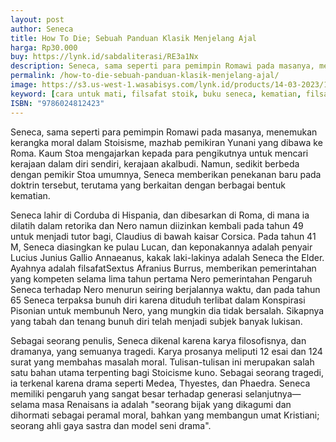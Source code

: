 ```yaml
---
layout: post
author: Seneca
title: How To Die; Sebuah Panduan Klasik Menjelang Ajal
harga: Rp30.000
buy: https://lynk.id/sabdaliterasi/RE3a1Nx
description: Seneca, sama seperti para pemimpin Romawi pada masanya, menemukan kerangka moral dalam Stoisisme, mazhab pemikiran Yunani yang dibawa ke Roma. Kaum St
permalink: /how-to-die-sebuah-panduan-klasik-menjelang-ajal/
image: https://s3.us-west-1.wasabisys.com/lynk.id/products/14-03-2023/1678810947852_9333805
keyword: [cara untuk mati, filsafat stoik, buku seneca, kematian, filsafat kematian, apakah mati itu sakit]
ISBN: "9786024812423"
---
```

<p>Seneca, sama seperti para pemimpin Romawi pada masanya, menemukan kerangka moral dalam Stoisisme, mazhab pemikiran Yunani yang dibawa ke Roma. Kaum Stoa mengajarkan kepada para pengikutnya untuk mencari kerajaan dalam diri sendiri, kerajaan akalbudi. Namun, sedikit berbeda dengan pemikir Stoa umumnya, Seneca memberikan penekanan baru pada doktrin tersebut, terutama yang berkaitan dengan berbagai bentuk kematian.</p><p>Seneca lahir di Corduba di Hispania, dan dibesarkan di Roma, di mana ia dilatih dalam retorika dan Nero namun diizinkan kembali pada tahun 49 untuk menjadi tutor bagi, Claudius di bawah kaisar Corsica. Pada tahun 41 M, Seneca diasingkan ke pulau Lucan, dan keponakannya adalah penyair Lucius Junius Gallio Annaeanus, kakak laki-lakinya adalah Seneca the Elder. Ayahnya adalah filsafatSextus Afranius Burrus, memberikan pemerintahan yang kompeten selama lima tahun pertama Nero pemerintahan Pengaruh Seneca terhadap Nero menurun seiring berjalannya waktu, dan pada tahun 65 Seneca terpaksa bunuh diri karena dituduh terlibat dalam Konspirasi Pisonian untuk membunuh Nero, yang mungkin dia tidak bersalah. Sikapnya yang tabah dan tenang bunuh diri telah menjadi subjek banyak lukisan.</p><p>Sebagai seorang penulis, Seneca dikenal karena karya filosofisnya, dan dramanya, yang semuanya tragedi. Karya prosanya meliputi 12 esai dan 124 surat yang membahas masalah moral. Tulisan-tulisan ini merupakan salah satu bahan utama terpenting bagi Stoicisme kuno. Sebagai seorang tragedi, ia terkenal karena drama seperti Medea, Thyestes, dan Phaedra. Seneca memiliki pengaruh yang sangat besar terhadap generasi selanjutnya—selama masa Renaisans ia adalah "seorang bijak yang dikagumi dan dihormati sebagai peramal moral, bahkan yang membangun umat Kristiani; seorang ahli gaya sastra dan model seni drama".</p>
